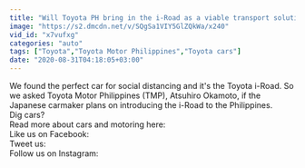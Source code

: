 ```yaml
---
title: "Will Toyota PH bring in the i-Road as a viable transport solution?"
image: "https://s2.dmcdn.net/v/SQgSa1VIY5GlZQkWa/x240"
vid_id: "x7vufxg"
categories: "auto"
tags: ["Toyota","Toyota Motor Philippines","Toyota cars"]
date: "2020-08-31T04:18:05+03:00"
---
```

We found the perfect car for social distancing and it's the Toyota i-Road. So we asked Toyota Motor Philippines (TMP), Atsuhiro Okamoto, if the Japanese carmaker plans on introducing the i-Road to the Philippines.   <br>Dig cars?  <br>Read more about cars and motoring here:   <br>Like us on Facebook:   <br>Tweet us:   <br>Follow us on Instagram: 
